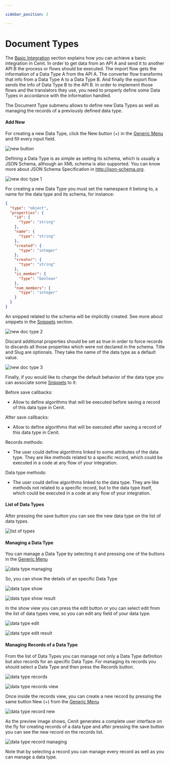 ```yaml
---

sidebar_position: 2

---
```




# Document Types

The [Basic Integration](basic_integration.md) section explains how  you can achieve a basic integration in Cenit. In order to get data from an API A and send it to another API B the process or flows should be executed. The import flow gets the information of a Data Type A from the API A. The converter flow transforms that info from a Data Type A to a Data Type B. And finally the export flow sends the info of Data Type B to the API B. In order to implement those flows and the translators they use, you need to properly define some Data Types in accordance with the information handled.

The Document Type submenu allows to define new Data Types as well as managing the records of a previously defined data type.

#### Add New

For creating a new Data Type, click the New button (+) in the [Generic Menu](generic/generic_menu_options_.md) and fill every input field.

![new button](https://user-images.githubusercontent.com/54523080/149007817-65482f65-7687-47ed-a8c0-2760fddfee64.png)

Defining a Data Type is as simple as setting its schema, which is usually a JSON Schema, although an XML schema is also supported. You can know more about JSON Schema Specification in http://json-schema.org.

![new doc type 1](https://user-images.githubusercontent.com/54523080/149026526-d935a03e-cd42-4b26-930f-13a9669118f5.png)

For creating a new Data Type you must set the namespace it belong to, a name for the data type and its schema, for instance:

```json
{
  "type": "object",
  "properties": {
    "id": {
      "type": "string"
    },
    "name": {
      "type": "string"
    },
    "created": {
      "type": "integer"
    },
    "creator": {
      "type": "string"
    },
    "is_member": {
      "type": "boolean"
    },
    "num_members": {
      "type": "integer"
    }
  }
}
```

An snipped related to the schema will be implicitly created. See more about snippets in the [Snippets](compute/snippets.md) section.  

![new doc type 2](https://user-images.githubusercontent.com/54523080/149033218-e0f3c9d6-15e5-47d3-a65b-f7270367e86d.png)

Discard additional properties should be set as true in order to force records to discards all those properties which were not declared in the schema. Title and Slug are optionals. They take the name of the data type as a default value. 

![new doc type 3](https://user-images.githubusercontent.com/54523080/149034473-6a125bf9-2687-4492-b3a6-5deb4e8a620c.png)

Finally, if you would like to change the default behavior of the data type you can associate some [Snippets](compute/snippets.md) to it:

Before save callbacks:

- Allow to define algorithms that will be executed before saving a record of this data type in Cenit.

After save callbacks:

- Allow to define algorithms that will be executed after saving a record of this data type in Cenit.

Records methods:

- The user could define algorithms linked to some attributes of the data type. They are like  methods related to a specific record, which could be executed in a code at any flow of your integration.

Data type methods:

- The user could define algorithms linked to the data type. They are like methods not related to a specific record, but to the data type itself, which could be executed in a code at any flow of your integration.

#### List of Data Types

After pressing the save button you can see the new data type on the list of data types.

![list of types](https://user-images.githubusercontent.com/54523080/149055499-d616da04-d91c-4a61-be86-c748a11214f4.png)

#### Managing a Data Type

You can manage a Data Type by selecting it and pressing one of the buttons in the  [Generic Menu](generic/generic_menu_options_.md)

![data type managing](https://user-images.githubusercontent.com/54523080/149058497-bd5a3f7d-4645-4462-a3ba-5c3f4eca743b.png)

So, you can show the details of an specific Data Type

![data type show](https://user-images.githubusercontent.com/54523080/149058202-c841a1a3-881d-4048-af73-41073f4f1311.png)

![data type show result](https://user-images.githubusercontent.com/54523080/149059245-f8a8c099-9106-4ae4-9106-da131c68a151.png)

In the show view you can press the edit button or you can select edit from the list of data types view, so you can edit any field of your data type.

![data type edit](https://user-images.githubusercontent.com/54523080/149059540-2d76e9e3-dfac-47f5-986d-d8e56df31774.png)

![data type edit result](https://user-images.githubusercontent.com/54523080/149059880-1651ac62-105d-4393-a18c-462c808eec83.png)

#### Managing Records of a Data Type

From the list of Data Types you can manage not only a Data Type definition but also records for an specific Data Type. For managing its records you should select a Data Type and then press the Records button.

![data type records](https://user-images.githubusercontent.com/54523080/149060304-d5a9f0c4-ddcf-4684-b855-94c2e08827dc.png)

![data type records view](https://user-images.githubusercontent.com/54523080/149066255-eb6dbae9-beb5-4ba0-b421-7790f2efb8af.png)

Once inside the records view, you can create a new record by pressing the same button New (+) from the [Generic Menu](generic/generic_menu_options_.md)

![data type record new](https://user-images.githubusercontent.com/54523080/149066711-f70f2091-9449-4929-adf6-6f56c7967b8c.png)

As the preview image shows, Cenit generates a complete user interface on the fly for creating records of a data type and after pressing the save button you can see the new record on the records list.

![data type record managing](https://user-images.githubusercontent.com/54523080/149067252-88deccaf-4470-46c5-bada-01f648248da8.png)

Note that by selecting a record you can manage every record as well as you can manage a data type.
